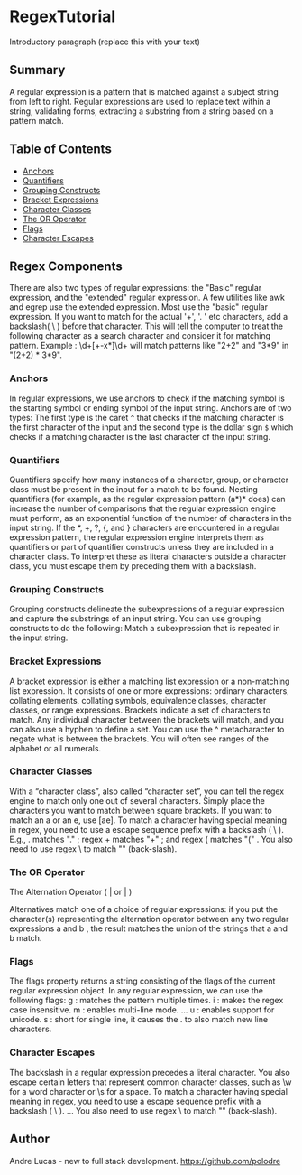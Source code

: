 # RegexTutorial

Introductory paragraph (replace this with your text)

## Summary

A regular expression is a pattern that is matched against a subject string from left to right.
Regular expressions are used to replace text within a string, validating forms, extracting a
substring from a string based on a pattern match.

## Table of Contents

- [Anchors](#anchors)
- [Quantifiers](#quantifiers)
- [Grouping Constructs](#grouping-constructs)
- [Bracket Expressions](#bracket-expressions)
- [Character Classes](#character-classes)
- [The OR Operator](#the-or-operator)
- [Flags](#flags)
- [Character Escapes](#character-escapes)

## Regex Components

There are also two types of regular expressions: the "Basic" regular expression, and
the "extended" regular expression. A few utilities like awk and egrep use the extended
expression. Most use the "basic" regular expression. If you want to match for the
actual '+', '. ' etc characters, add a backslash( \ ) before that character. This
will tell the computer to treat the following character as a search character and
consider it for matching pattern. Example : \d+[\+-x\*]\d+ will match patterns
like "2+2" and "3*9" in "(2+2) * 3\*9".

### Anchors

In regular expressions, we use anchors to check if the matching symbol is the
starting symbol or ending symbol of the input string. Anchors are of two types:
The first type is the caret `^` that checks if the matching character is the first
character of the input and the second type is the dollar sign `$` which checks if a matching
character is the last character of the input string.

### Quantifiers

Quantifiers specify how many instances of a character, group, or character class must be present in the input for a match to be found.
Nesting quantifiers (for example, as the regular expression pattern (a*)* does) can increase the number of comparisons that the
regular expression engine must perform, as an exponential function of the number of characters in the input string.
If the \*, +, ?, {, and } characters are encountered in a regular expression pattern, the regular expression engine
interprets them as quantifiers or part of quantifier constructs unless they are included in a character class. To
interpret these as literal characters outside a character class, you must escape them by preceding them with a backslash.

### Grouping Constructs

Grouping constructs delineate the subexpressions of a regular expression and capture the substrings
of an input string. You can use grouping constructs to do the following: Match a subexpression that
is repeated in the input string.

### Bracket Expressions

A bracket expression is either a matching list expression or a non-matching list expression.
It consists of one or more expressions: ordinary characters, collating elements, collating
symbols, equivalence classes, character classes, or range expressions. Brackets indicate a
set of characters to match. Any individual character between the brackets will match, and
you can also use a hyphen to define a set. You can use the ^ metacharacter to negate what
is between the brackets. You will often see ranges of the alphabet or all numerals.

### Character Classes

With a “character class”, also called “character set”, you can tell the regex engine
to match only one out of several characters. Simply place the characters you want to
match between square brackets. If you want to match an a or an e, use [ae]. To match
a character having special meaning in regex, you need to use a escape sequence prefix
with a backslash ( \ ). E.g., \. matches "." ; regex \+ matches "+" ; and
regex \( matches "(" . You also need to use regex \\ to match "\" (back-slash).

### The OR Operator

The Alternation Operator ( | or \| )

Alternatives match one of a choice of regular expressions: if you put the character(s) representing the alternation operator between any two regular expressions a and b , the result matches the union of the strings that a and b match.

### Flags

The flags property returns a string consisting of the flags of the current regular expression object.
In any regular expression, we can use the following flags:
g : matches the pattern multiple times.
i : makes the regex case insensitive.
m : enables multi-line mode. ...
u : enables support for unicode.
s : short for single line, it causes the . to also match new line characters.

### Character Escapes

The backslash in a regular expression precedes a literal character. You also escape
certain letters that represent common character classes, such as \w for a word
character or \s for a space. To match a character having special meaning in
regex, you need to use a escape sequence prefix with a backslash ( \ ). ...
You also need to use regex \\ to match "\" (back-slash).

## Author

Andre Lucas - new to full stack development. https://github.com/polodre
